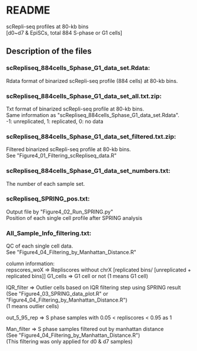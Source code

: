 # README

scRepli-seq profiles at 80-kb bins  
[d0~d7 & EpiSCs, total 884 S-phase or G1 cells]

## Description of the files
 
### scRepliseq_884cells_Sphase_G1_data_set.Rdata:

Rdata format of binarized scRepli-seq profile (884 cells) at 80-kb bins.

### scRepliseq_884cells_Sphase_G1_data_set_all.txt.zip:

Txt format of binarized scRepli-seq profile at 80-kb bins.  
Same information as "scRepliseq_884cells_Sphase_G1_data_set.Rdata".  
-1: unreplicated, 1: replicated, 0: no data

### scRepliseq_884cells_Sphase_G1_data_set_filtered.txt.zip:

Filtered binarized scRepli-seq profile at 80-kb bins.  
See "Figure4\_01\_Filtering\_scRepliseq\_data.R"

### scRepliseq_884cells_Sphase_G1_data_set_numbers.txt:

The number of each sample set.

### scRepliseq_SPRING_pos.txt:

Output file by "Figure4\_02\_Run\_SPRING.py"  
Position of each single cell profile after SPRING analysis

### All_Sample_Info_filtering.txt:

QC of each single cell data.  
See "Figure4\_04\_Filtering\_by\_Manhattan\_Distance.R"

column information:  
repscores_woX => Repliscores without chrX [replicated bins/ [unreplicated + replicated bins]]
G1\_cells => G1 cell or not (1 means G1 cell)  

IQR\_filter => Outlier cells based on IQR filtering step using SPRING result  
(See "Figure4\_03\_SPRING\_data\_plot.R" or "Figure4\_04\_Filtering\_by\_Manhattan\_Distance.R")  
(1 means outlier cells)  

out\_5\_95\_rep => S phase samples with 0.05 < repliscores < 0.95 as 1  

Man\_filter => S phase samples filtered out by manhattan distance  
(See "Figure4\_04\_Filtering\_by\_Manhattan\_Distance.R")  
(This filtering was only applied for d0 & d7 samples)
